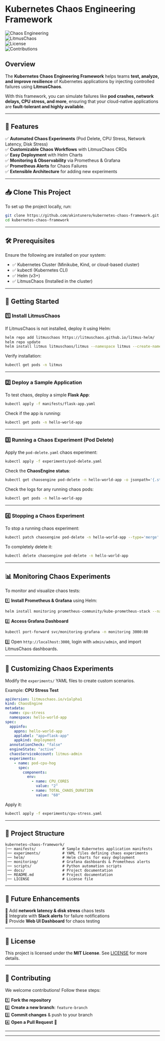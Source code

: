 
# **Kubernetes Chaos Engineering Framework**  

![Chaos Engineering](https://img.shields.io/badge/Chaos%20Engineering-Kubernetes-blue?style=for-the-badge)  
![LitmusChaos](https://img.shields.io/badge/LitmusChaos-Experimenting-orange?style=for-the-badge)  
![License](https://img.shields.io/github/license/your-username/kubernetes-chaos-framework?style=for-the-badge)  
![Contributions](https://img.shields.io/badge/Contributions-Welcome-brightgreen?style=for-the-badge)  

##  Overview  
The **Kubernetes Chaos Engineering Framework** helps teams **test, analyze, and improve resilience** of Kubernetes applications by injecting controlled failures using **LitmusChaos**.  

With this framework, you can simulate failures like **pod crashes, network delays, CPU stress, and more**, ensuring that your cloud-native applications are **fault-tolerant and highly available**.  

---

## **🎯 Features**  
✅ **Automated Chaos Experiments** (Pod Delete, CPU Stress, Network Latency, Disk Stress)  
✅ **Customizable Chaos Workflows** with LitmusChaos CRDs  
✅ **Easy Deployment** with Helm Charts  
✅ **Monitoring & Observability** via Prometheus & Grafana  
✅ **Prometheus Alerts** for Chaos Failures  
✅ **Extensible Architecture** for adding new experiments  

---

## **📥 Clone This Project**  
To set up the project locally, run:  
```sh
git clone https://github.com/akintunero/kubernetes-chaos-framework.git
cd kubernetes-chaos-framework
```

---

## **🛠️ Prerequisites**  
Ensure the following are installed on your system:  
- ✅ Kubernetes Cluster (Minikube, Kind, or cloud-based cluster)  
- ✅ kubectl (Kubernetes CLI)  
- ✅ Helm (v3+)  
- ✅ LitmusChaos (Installed in the cluster)  

---

## **🚀 Getting Started**  

### **1️⃣ Install LitmusChaos**  
If LitmusChaos is not installed, deploy it using Helm:  
```sh
helm repo add litmuschaos https://litmuschaos.github.io/litmus-helm/
helm repo update
helm install litmus litmuschaos/litmus --namespace litmus --create-namespace
```

Verify installation:  
```sh
kubectl get pods -n litmus
```

---

### **2️⃣ Deploy a Sample Application**  
To test chaos, deploy a simple **Flask App**:  
```sh
kubectl apply -f manifests/flask-app.yaml
```

Check if the app is running:  
```sh
kubectl get pods -n hello-world-app
```

---

### **3️⃣ Running a Chaos Experiment (Pod Delete)**  
Apply the `pod-delete.yaml` chaos experiment:  
```sh
kubectl apply -f experiments/pod-delete.yaml
```

Check the **ChaosEngine status**:  
```sh
kubectl get chaosengine pod-delete -n hello-world-app -o jsonpath='{.status.engineStatus}'
```

Check the logs for any running chaos pods:  
```sh
kubectl get pods -n hello-world-app
```

---

### **4️⃣ Stopping a Chaos Experiment**  
To stop a running chaos experiment:  
```sh
kubectl patch chaosengine pod-delete -n hello-world-app --type='merge' -p '{"spec":{"engineState":"stop"}}'
```

To completely delete it:  
```sh
kubectl delete chaosengine pod-delete -n hello-world-app
```

---

## **📊 Monitoring Chaos Experiments**  
To monitor and visualize chaos tests:  

1️⃣ **Install Prometheus & Grafana** using Helm:  
```sh
helm install monitoring prometheus-community/kube-prometheus-stack --namespace monitoring --create-namespace
```

2️⃣ **Access Grafana Dashboard**  
```sh
kubectl port-forward svc/monitoring-grafana -n monitoring 3000:80
```

3️⃣ Open `http://localhost:3000`, login with `admin/admin`, and import LitmusChaos dashboards.

---

## **📜 Customizing Chaos Experiments**  
Modify the `experiments/` YAML files to create custom scenarios.  

Example: **CPU Stress Test**
```yaml
apiVersion: litmuschaos.io/v1alpha1
kind: ChaosEngine
metadata:
  name: cpu-stress
  namespace: hello-world-app
spec:
  appinfo:
    appns: hello-world-app
    applabel: "app=flask-app"
    appkind: deployment
  annotationCheck: "false"
  engineState: "active"
  chaosServiceAccount: litmus-admin
  experiments:
    - name: pod-cpu-hog
      spec:
        components:
          env:
            - name: CPU_CORES
              value: "2"
            - name: TOTAL_CHAOS_DURATION
              value: "60"
```
Apply it:  
```sh
kubectl apply -f experiments/cpu-stress.yaml
```

---

## **📜 Project Structure**  
```
kubernetes-chaos-framework/
│── manifests/            # Sample Kubernetes application manifests
│── experiments/          # YAML files defining chaos experiments
│── helm/                 # Helm charts for easy deployment
│── monitoring/           # Grafana dashboards & Prometheus alerts
│── scripts/              # Python automation scripts
│── docs/                 # Project documentation
│── README.md             # Project documentation
│── LICENSE               # License file
```

---

## **📜 Future Enhancements**  
🔹 Add **network latency & disk stress** chaos tests  
🔹 Integrate with **Slack alerts** for failure notifications  
🔹 Provide **Web UI Dashboard** for chaos testing  

---

## **📄 License**  
This project is licensed under the **MIT License**. See [LICENSE](LICENSE) for more details.

---

## **🙌 Contributing**  
We welcome contributions! Follow these steps:  

1️⃣ **Fork the repository**  
2️⃣ **Create a new branch**: `feature-branch`  
3️⃣ **Commit changes** & push to your branch  
4️⃣ **Open a Pull Request** 🚀  

---


---